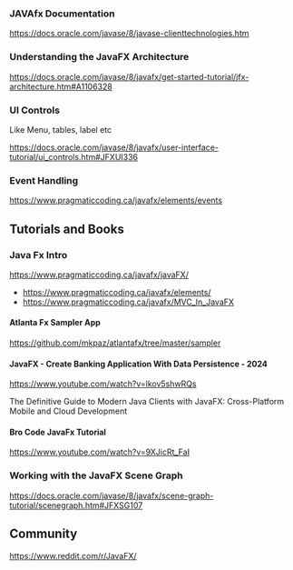
### JAVAfx Documentation
https://docs.oracle.com/javase/8/javase-clienttechnologies.htm

### Understanding the JavaFX Architecture
https://docs.oracle.com/javase/8/javafx/get-started-tutorial/jfx-architecture.htm#A1106328

### UI Controls 
Like Menu, tables,  label etc 

https://docs.oracle.com/javase/8/javafx/user-interface-tutorial/ui_controls.htm#JFXUI336


### Event Handling

https://www.pragmaticcoding.ca/javafx/elements/events

## Tutorials and Books

### Java Fx Intro
https://www.pragmaticcoding.ca/javafx/javaFX/
- https://www.pragmaticcoding.ca/javafx/elements/
- https://www.pragmaticcoding.ca/javafx/MVC_In_JavaFX


#### Atlanta Fx Sampler App
https://github.com/mkpaz/atlantafx/tree/master/sampler


#### JavaFX - Create Banking Application With Data Persistence - 2024
https://www.youtube.com/watch?v=lkov5shwRQs

The Definitive Guide to Modern Java Clients with JavaFX: Cross-Platform Mobile and Cloud Development

#### Bro Code JavaFx Tutorial
https://www.youtube.com/watch?v=9XJicRt_FaI

 ### Working with the JavaFX Scene Graph
 https://docs.oracle.com/javase/8/javafx/scene-graph-tutorial/scenegraph.htm#JFXSG107

## Community
https://www.reddit.com/r/JavaFX/

